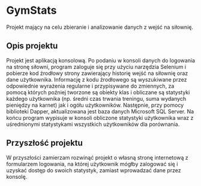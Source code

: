 # GymStats
Projekt mający na celu zbieranie i analizowanie danych z wejść na siłownię.
## Opis projektu 
Projekt jest aplikacją konsolową. Po podaniu w konsoli danych do logowania na stronę siłowni, program zaloguje się przy użyciu narzędzia Selenium i pobierze kod źrodłowy strony zawierający historię wejść na siłownię 
oraz dane użytkownika. Informację z kodu źrodłowego są wyszukiwane przez odpowiednie wyrażenia regularne i przypisywane do zmiennych, za pomocą których poźniej tworzone są obiekty klas i obliczane są statystyki 
każdego użytkownika (np. średni czas trwania treningu, suma wydanych pieniędzy na karnet) jak i ogółu użytkowników. 
Następnie, przy pomocy biblioteki Dapper, aktualizowana jest baza danych Microsoft SQL Server. 
Na końcu program wypisuje w konsoli obliczone statystyki użytkownika wraz z uśrednionymi statystykami wszystkich użytkowników dla porównania.
## Przyszłość projektu
W przyszłości zamierzam rozwinąć projekt o własną stronę internetową z formularzem logowania, na której użytkownik mógłby zalogować się i uzyskać dostęp do swoich statystyk, zamiast wprowadzać dane przez konsolę.

